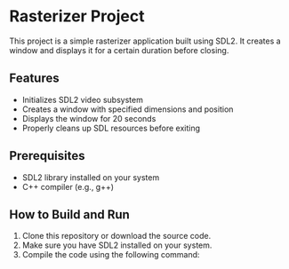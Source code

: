 # Rasterizer Project

This project is a simple rasterizer application built using SDL2. It creates a window and displays it for a certain duration before closing.

## Features

- Initializes SDL2 video subsystem
- Creates a window with specified dimensions and position
- Displays the window for 20 seconds
- Properly cleans up SDL resources before exiting

## Prerequisites

- SDL2 library installed on your system
- C++ compiler (e.g., g++)

## How to Build and Run

1. Clone this repository or download the source code.
2. Make sure you have SDL2 installed on your system.
3. Compile the code using the following command:
